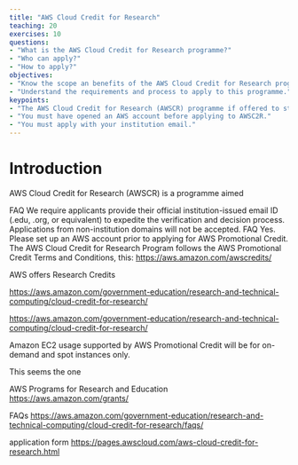 ```yaml
---
title: "AWS Cloud Credit for Research"
teaching: 20
exercises: 10
questions:
- "What is the AWS Cloud Credit for Research programme?"
- "Who can apply?"
- "How to apply?"
objectives:
- "Know the scope an benefits of the AWS Cloud Credit for Research programme."
- "Understand the requirements and process to apply to this programme."
keypoints:
- "The AWS Cloud Credit for Research (AWSCR) programme if offered to students and staff (graduates, postgraduate)."
- "You must have opened an AWS account before applying to AWSC2R."
- "You must apply with your institution email."
---
```


# Introduction
AWS Cloud Credit for Research (AWSCR) is a programme aimed 

FAQ We require applicants provide their official institution-issued email ID (.edu, .org, or equivalent) to expedite the verification and decision process. Applications from non-institution domains will not be accepted.
FAQ Yes. Please set up an AWS account prior to applying for AWS Promotional Credit.
The AWS Cloud Credit for Research Program follows the AWS Promotional Credit Terms and Conditions, this: https://aws.amazon.com/awscredits/


AWS offers Research Credits

https://aws.amazon.com/government-education/research-and-technical-computing/cloud-credit-for-research/

https://aws.amazon.com/government-education/research-and-technical-computing/cloud-credit-for-research/

Amazon EC2 usage supported by AWS Promotional Credit will be for on-demand and spot instances only.

This seems the one

AWS Programs for Research and Education
https://aws.amazon.com/grants/

FAQs
https://aws.amazon.com/government-education/research-and-technical-computing/cloud-credit-for-research/faqs/

application form
https://pages.awscloud.com/aws-cloud-credit-for-research.html

